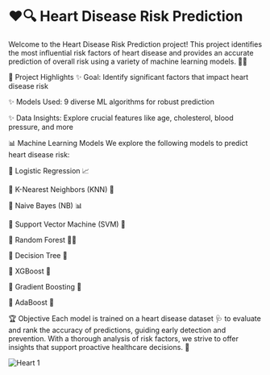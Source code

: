 
# ❤️🔍 Heart Disease Risk Prediction
Welcome to the Heart Disease Risk Prediction project! This project identifies the most influential risk factors of heart disease and provides an accurate prediction of overall risk using a variety of machine learning models. 🧠💡

🚀 Project Highlights
✨ Goal: Identify significant factors that impact heart disease risk

✨ Models Used: 9 diverse ML algorithms for robust prediction

✨ Data Insights: Explore crucial features like age, cholesterol, blood pressure, and more

📊 Machine Learning Models
We explore the following models to predict heart disease risk:

🔹 Logistic Regression 📈

🔹 K-Nearest Neighbors (KNN) 👥

🔹 Naive Bayes (NB) 📊

🔹 Support Vector Machine (SVM) 🧩

🔹 Random Forest 🌳🌳

🔹 Decision Tree 🌲

🔹 XGBoost 🚀

🔹 Gradient Boosting 🌄

🔹 AdaBoost 💪

🏆 Objective
Each model is trained on a heart disease dataset 🩺 to evaluate and rank the accuracy of predictions, guiding early detection and prevention. With a thorough analysis of risk factors, we strive to offer insights that support proactive healthcare decisions. 🌟


 
![Heart 1](https://github.com/user-attachments/assets/836f3a81-94f3-40b4-b0a7-9168ee575ce7)
